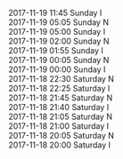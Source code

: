 2017-11-19 11:45 Sunday  I  
2017-11-19 05:05 Sunday  N  
2017-11-19 05:00 Sunday  I  
2017-11-19 02:00 Sunday  N  
2017-11-19 01:55 Sunday  I  
2017-11-19 00:05 Sunday  N  
2017-11-19 00:00 Sunday  I  
2017-11-18 22:30 Saturday  N  
2017-11-18 22:25 Saturday  I  
2017-11-18 21:45 Saturday  N  
2017-11-18 21:40 Saturday  I  
2017-11-18 21:05 Saturday  N  
2017-11-18 21:00 Saturday  I  
2017-11-18 20:05 Saturday  N  
2017-11-18 20:00 Saturday  I  
